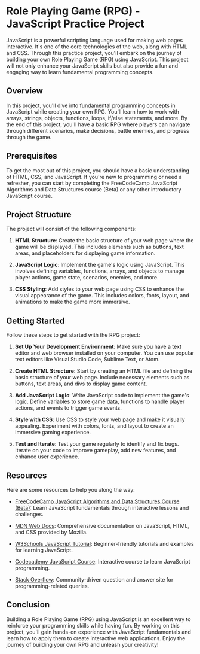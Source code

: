 # Role Playing Game (RPG) - JavaScript Practice Project

JavaScript is a powerful scripting language used for making web pages interactive. It's one of the core technologies of the web, along with HTML and CSS. Through this practice project, you'll embark on the journey of building your own Role Playing Game (RPG) using JavaScript. This project will not only enhance your JavaScript skills but also provide a fun and engaging way to learn fundamental programming concepts.

## Overview

In this project, you'll dive into fundamental programming concepts in JavaScript while creating your own RPG. You'll learn how to work with arrays, strings, objects, functions, loops, if/else statements, and more. By the end of this project, you'll have a basic RPG where players can navigate through different scenarios, make decisions, battle enemies, and progress through the game.

## Prerequisites

To get the most out of this project, you should have a basic understanding of HTML, CSS, and JavaScript. If you're new to programming or need a refresher, you can start by completing the FreeCodeCamp JavaScript Algorithms and Data Structures course (Beta) or any other introductory JavaScript course.

## Project Structure

The project will consist of the following components:

1. **HTML Structure**: Create the basic structure of your web page where the game will be displayed. This includes elements such as buttons, text areas, and placeholders for displaying game information.

2. **JavaScript Logic**: Implement the game's logic using JavaScript. This involves defining variables, functions, arrays, and objects to manage player actions, game state, scenarios, enemies, and more.

3. **CSS Styling**: Add styles to your web page using CSS to enhance the visual appearance of the game. This includes colors, fonts, layout, and animations to make the game more immersive.

## Getting Started

Follow these steps to get started with the RPG project:

1. **Set Up Your Development Environment**: Make sure you have a text editor and web browser installed on your computer. You can use popular text editors like Visual Studio Code, Sublime Text, or Atom.

2. **Create HTML Structure**: Start by creating an HTML file and defining the basic structure of your web page. Include necessary elements such as buttons, text areas, and divs to display game content.

3. **Add JavaScript Logic**: Write JavaScript code to implement the game's logic. Define variables to store game data, functions to handle player actions, and events to trigger game events.

4. **Style with CSS**: Use CSS to style your web page and make it visually appealing. Experiment with colors, fonts, and layout to create an immersive gaming experience.

5. **Test and Iterate**: Test your game regularly to identify and fix bugs. Iterate on your code to improve gameplay, add new features, and enhance user experience.

## Resources

Here are some resources to help you along the way:

- [FreeCodeCamp JavaScript Algorithms and Data Structures Course (Beta)](https://www.freecodecamp.org/learn/): Learn JavaScript fundamentals through interactive lessons and challenges.

- [MDN Web Docs](https://developer.mozilla.org/en-US/docs/Web/JavaScript): Comprehensive documentation on JavaScript, HTML, and CSS provided by Mozilla.

- [W3Schools JavaScript Tutorial](https://www.w3schools.com/js/): Beginner-friendly tutorials and examples for learning JavaScript.

- [Codecademy JavaScript Course](https://www.codecademy.com/learn/introduction-to-javascript): Interactive course to learn JavaScript programming.

- [Stack Overflow](https://stackoverflow.com/): Community-driven question and answer site for programming-related queries.

## Conclusion

Building a Role Playing Game (RPG) using JavaScript is an excellent way to reinforce your programming skills while having fun. By working on this project, you'll gain hands-on experience with JavaScript fundamentals and learn how to apply them to create interactive web applications. Enjoy the journey of building your own RPG and unleash your creativity!

